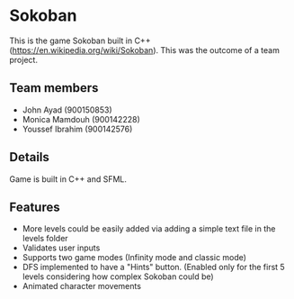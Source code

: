 # Sokoban
This is the game Sokoban built in C++ (https://en.wikipedia.org/wiki/Sokoban). This was the outcome of a team project.

## Team members
* John Ayad (900150853)
* Monica Mamdouh (900142228)
* Youssef Ibrahim (900142576)

## Details
Game is built in C++ and SFML.

## Features
- More levels could be easily added via adding a simple text file in the levels folder
- Validates user inputs
- Supports two game modes (Infinity mode and classic mode)
- DFS implemented to have a "Hints" button. (Enabled only for the first 5 levels considering how complex Sokoban could be)
- Animated character movements
